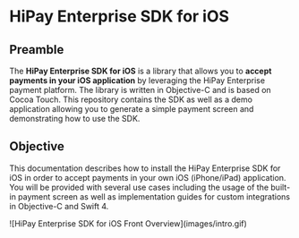 # HiPay Enterprise SDK for iOS

## Preamble

The **HiPay Enterprise SDK for iOS** is a library that allows you to **accept payments in your iOS application** by leveraging the HiPay Enterprise payment platform. The library is written in Objective-C and is based on Cocoa Touch. This repository contains the SDK as well as a demo application allowing you to generate a simple payment screen and demonstrating how to use the SDK.

## Objective
This documentation describes how to install the HiPay Enterprise SDK for iOS in order to accept payments in your own iOS (iPhone/iPad) application. You will be provided with several use cases including the usage of the built-in payment screen as well as implementation guides for custom integrations in Objective-C and Swift 4.

<span class="align_center_img">
![HiPay Enterprise SDK for iOS Front Overview](images/intro.gif)
</span>
